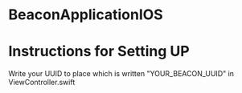 # BeaconApplicationIOS

<h1><b>Instructions for Setting UP</b></h1>
  Write your UUID to place which is written "YOUR_BEACON_UUID" in ViewController.swift
